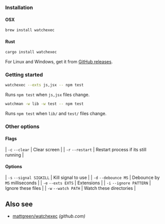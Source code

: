 ### Installation

#### OSX

```bash
brew install watchexec
```

#### Rust

```bash
cargo install watchexec
```

For Linux and Windows, get it from [GitHub releases](https://github.com/mattgreen/watchexec).

### Getting started

```bash
watchexec --exts js,jsx -- npm test
```

Runs `npm test` when `js,jsx` files change.

```bash
watchman -w lib -w test -- npm test
```

Runs `npm test` when `lib/` and `test/` files change.

### Other options

#### Flags

| `-c` `--clear` | Clear screen |
| `-r` `--restart` | Restart process if its still running |

#### Options

| `-s` `--signal SIGKILL` | Kill signal to use |
| `-d` `--debounce MS` | Debounce by `MS` milliseconds |
| `-e` `--exts EXTS` | Extensions |
| `-i` `--ignore PATTERN` | Ignore these files |
| `-w` `--watch PATH` | Watch these directories |

## Also see

- [mattgreen/watchexec](https://github.com/mattgreen/watchexec) _(github.com)_
